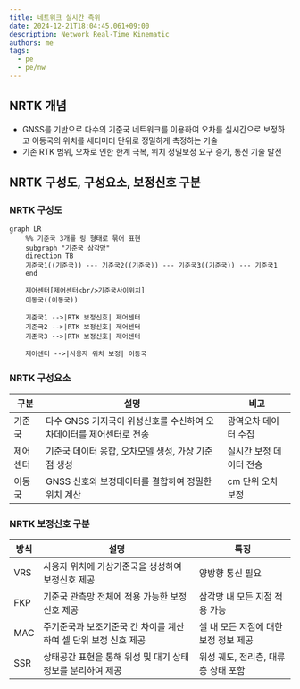 ```yaml
---
title: 네트워크 실시간 측위
date: 2024-12-21T18:04:45.061+09:00
description: Network Real-Time Kinematic
authors: me
tags:
  - pe
  - pe/nw 
---
```


## NRTK 개념

- GNSS를 기반으로 다수의 기준국 네트워크를 이용하여 오차를 실시간으로 보정하고 이동국의 위치를 세티미터 단위로 정밀하게 측정하는 기술
- 기존 RTK 범위, 오차로 인한 한계 극복, 위치 정밀보정 요구 증가, 통신 기술 발전

## NRTK 구성도, 구성요소, 보정신호 구분

### NRTK 구성도

```mermaid
graph LR
    %% 기준국 3개를 링 형태로 묶어 표현
    subgraph "기준국 삼각망"
    direction TB
    기준국1((기준국)) --- 기준국2((기준국)) --- 기준국3((기준국)) --- 기준국1
    end

    제어센터[제어센터<br/>기준국사이위치]
    이동국((이동국))

    기준국1 -->|RTK 보정신호| 제어센터
    기준국2 -->|RTK 보정신호| 제어센터
    기준국3 -->|RTK 보정신호| 제어센터
    
    제어센터 -->|사용자 위치 보정| 이동국
```

### NRTK 구성요소

| 구분 | 설명 | 비고 |
| --- | --- | --- |
| 기준국 | 다수 GNSS 기지국이 위성신호를 수신하여 오차데이터를 제어센터로 전송 | 광역오차 데이터 수집 |
| 제어센터 | 기준국 데이터 옹합, 오차모델 생성, 가상 기준점 생성 | 실시간 보정 데이터 전송 |
| 이동국 | GNSS 신호와 보정데이터를 결합하여 정밀한 위치 계산 | cm 단위 오차 보정 |

### NRTK 보정신호 구분

| 방식 | 설명 | 특징 |
| --- | --- | --- |
| VRS | 사용자 위치에 가상기준국을 생성하여 보정신호 제공 | 양방향 통신 필요 |
| FKP | 기준국 관측망 전체에 적용 가능한 보정신호 제공 | 삼각망 내 모든 지점 적용 가능 |
| MAC | 주기준국과 보조기준국 간 차이를 계산하여 셀 단위 보정 신호 제공 | 셀 내 모든 지점에 대한 보정 정보 제공 |
| SSR | 상태공간 표현을 통해 위성 및 대기 상태 정보를 분리하여 제공 | 위성 궤도, 전리층, 대류층 상태 포함 |
